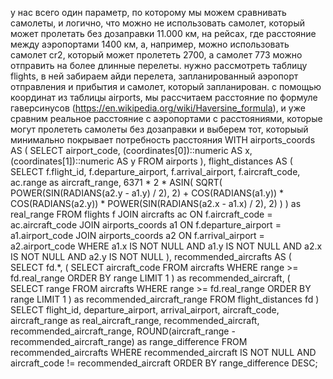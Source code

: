 у нас всего один параметр, по которому мы можем сравнивать самолеты, и логично, что можно не использовать самолет, который может пролетать без дозаправки 11.000 км, 
на рейсах, где расстояние между аэропортами 1400 км, а, например, можно использовать самолет cr2, который может пролететь 2700, а самолет 773 можно отправить на более
длинные перелеты.
нужно рассмотреть таблицу flights, в ней забираем айди перелета, запланированный аэропорт отправления и прибытия и самолет, который запланирован. 
с помощью координат из таблицы airports, мы рассчитаем расстояние по формуле гаверсинусов (https://en.wikipedia.org/wiki/Haversine_formula),
и уже сравним реальное расстояние с аэропортами с расстояниями, которые могут пролететь самолеты без дозаправки и выберем тот, которыый минимально покрывает потребность расстояния
WITH airports_coords AS (
    SELECT 
        airport_code,
        (coordinates[0])::numeric AS x,
        (coordinates[1])::numeric AS y
    FROM airports
),
flight_distances AS (
    SELECT 
        f.flight_id,
        f.departure_airport,
        f.arrival_airport,
        f.aircraft_code,
        ac.range as aircraft_range,
        6371 * 2 * ASIN(
            SQRT(
                POWER(SIN(RADIANS(a2.y - a1.y) / 2), 2) +
                COS(RADIANS(a1.y)) * COS(RADIANS(a2.y)) *
                POWER(SIN(RADIANS(a2.x - a1.x) / 2), 2)
            )
        ) as real_range
    FROM flights f
    JOIN aircrafts ac ON f.aircraft_code = ac.aircraft_code
    JOIN airports_coords a1 ON f.departure_airport = a1.airport_code
    JOIN airports_coords a2 ON f.arrival_airport = a2.airport_code
    WHERE a1.x IS NOT NULL AND a1.y IS NOT NULL
      AND a2.x IS NOT NULL AND a2.y IS NOT NULL
),
recommended_aircrafts AS (
    SELECT 
        fd.*,
        (
            SELECT aircraft_code 
            FROM aircrafts 
            WHERE range >= fd.real_range 
            ORDER BY range
            LIMIT 1
        ) as recommended_aircraft,
        (
            SELECT range 
            FROM aircrafts 
            WHERE range >= fd.real_range 
            ORDER BY range
            LIMIT 1
        ) as recommended_aircraft_range
    FROM flight_distances fd
)
SELECT 
    flight_id,
    departure_airport,
    arrival_airport,
    aircraft_code,
    aircraft_range as real_aircraft_range,
    recommended_aircraft,
    recommended_aircraft_range,
    ROUND(aircraft_range - recommended_aircraft_range) as range_difference
FROM recommended_aircrafts
WHERE recommended_aircraft IS NOT NULL
  AND aircraft_code != recommended_aircraft
ORDER BY range_difference DESC;
